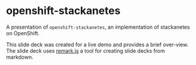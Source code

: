 # openshift-stackanetes

A presentation of `openshift-stackanetes`, an implementation of stackanetes on OpenShift.

This slide deck was created for a live demo and provides a brief over-view. The slide deck uses [remark.js](https://remarkjs.com/#1) a tool for creating slide decks from markdown.


